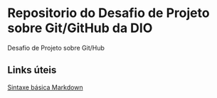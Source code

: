 # Repositorio do Desafio de Projeto sobre Git/GitHub da DIO
Desafio de Projeto sobre Git/Hub

## Links úteis
[Sintaxe básica Markdown](https://www.markdownguide.org/)
